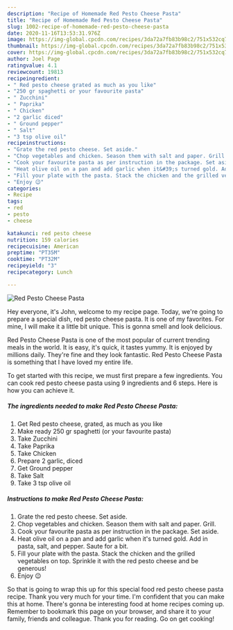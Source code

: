 ```yaml
---
description: "Recipe of Homemade Red Pesto Cheese Pasta"
title: "Recipe of Homemade Red Pesto Cheese Pasta"
slug: 1002-recipe-of-homemade-red-pesto-cheese-pasta
date: 2020-11-16T13:53:31.976Z
image: https://img-global.cpcdn.com/recipes/3da72a7fb83b98c2/751x532cq70/red-pesto-cheese-pasta-recipe-main-photo.jpg
thumbnail: https://img-global.cpcdn.com/recipes/3da72a7fb83b98c2/751x532cq70/red-pesto-cheese-pasta-recipe-main-photo.jpg
cover: https://img-global.cpcdn.com/recipes/3da72a7fb83b98c2/751x532cq70/red-pesto-cheese-pasta-recipe-main-photo.jpg
author: Joel Page
ratingvalue: 4.1
reviewcount: 19813
recipeingredient:
- " Red pesto cheese grated as much as you like"
- "250 gr spaghetti or your favourite pasta"
- " Zucchini"
- " Paprika"
- " Chicken"
- "2 garlic diced"
- " Ground pepper"
- " Salt"
- "3 tsp olive oil"
recipeinstructions:
- "Grate the red pesto cheese. Set aside."
- "Chop vegetables and chicken. Season them with salt and paper. Grill."
- "Cook your favourite pasta as per instruction in the package. Set aside."
- "Heat olive oil on a pan and add garlic when it&#39;s turned gold. Add in pasta, salt, and pepper. Saute for a bit."
- "Fill your plate with the pasta. Stack the chicken and the grilled vegetables on top. Sprinkle it with the red pesto cheese and be generous!"
- "Enjoy 😉"
categories:
- Recipe
tags:
- red
- pesto
- cheese

katakunci: red pesto cheese 
nutrition: 159 calories
recipecuisine: American
preptime: "PT35M"
cooktime: "PT32M"
recipeyield: "3"
recipecategory: Lunch

---
```



![Red Pesto Cheese Pasta](https://img-global.cpcdn.com/recipes/3da72a7fb83b98c2/751x532cq70/red-pesto-cheese-pasta-recipe-main-photo.jpg)

Hey everyone, it's John, welcome to my recipe page. Today, we're going to prepare a special dish, red pesto cheese pasta. It is one of my favorites. For mine, I will make it a little bit unique. This is gonna smell and look delicious.

Red Pesto Cheese Pasta is one of the most popular of current trending meals in the world. It is easy, it's quick, it tastes yummy. It is enjoyed by millions daily. They're fine and they look fantastic. Red Pesto Cheese Pasta is something that I have loved my entire life.




To get started with this recipe, we must first prepare a few ingredients. You can cook red pesto cheese pasta using 9 ingredients and 6 steps. Here is how you can achieve it.

<!--inarticleads1-->

##### The ingredients needed to make Red Pesto Cheese Pasta:

1. Get  Red pesto cheese, grated, as much as you like
1. Make ready 250 gr spaghetti (or your favourite pasta)
1. Take  Zucchini
1. Take  Paprika
1. Take  Chicken
1. Prepare 2 garlic, diced
1. Get  Ground pepper
1. Take  Salt
1. Take 3 tsp olive oil




<!--inarticleads2-->

##### Instructions to make Red Pesto Cheese Pasta:

1. Grate the red pesto cheese. Set aside.
1. Chop vegetables and chicken. Season them with salt and paper. Grill.
1. Cook your favourite pasta as per instruction in the package. Set aside.
1. Heat olive oil on a pan and add garlic when it&#39;s turned gold. Add in pasta, salt, and pepper. Saute for a bit.
1. Fill your plate with the pasta. Stack the chicken and the grilled vegetables on top. Sprinkle it with the red pesto cheese and be generous!
1. Enjoy 😉




So that is going to wrap this up for this special food red pesto cheese pasta recipe. Thank you very much for your time. I'm confident that you can make this at home. There's gonna be interesting food at home recipes coming up. Remember to bookmark this page on your browser, and share it to your family, friends and colleague. Thank you for reading. Go on get cooking!
